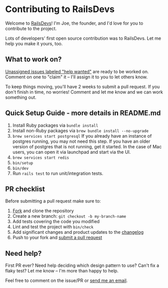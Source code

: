 # Contributing to RailsDevs

Welcome to [RailsDevs](https://railsdevs.com)! I'm Joe, the founder, and I'd love for you to contribute to the project.

Lots of developers' first open source contribution was to RailsDevs. Let me help you make it yours, too.

## What to work on?

[Unassigned issues labeled "help wanted"](https://github.com/tampadevs/talent.tampa.dev/issues?q=is%3Aissue+is%3Aopen+no%3Aassignee+label%3A%22help+wanted%22) are ready to be worked on. Comment on one to "claim" it – I'll assign it to you to let others know.

To keep things moving, you'll have 2 weeks to submit a pull request. If you don't finish in time, no worries! Comment and let me know and we can work something out.

## Quick Setup Guide - more details in README.md

1. Install Ruby packages via `bundle install`
2. Install non-Ruby packages via `brew bundle install --no-upgrade`
3. `brew services start postgresql`  If you already have an instance of postgres running, you may not need this step. If you have an older version of postgres that is not running, get it started. In the case of Mac users, you can open it via launchpad and start via the UI.
4. `brew services start redis`
5. `bin/setup`
6. `bin/dev`
7. Run `rails test` to run unit/integration tests.

## PR checklist

Before submitting a pull request make sure to:


1. [Fork](https://github.com/tampadevs/talent.tampa.dev/fork) and clone the repository
2. Create a new branch: `git checkout -b my-branch-name`
3. Add tests covering the code you modified
4. Lint and test the project with `bin/check`
5. Add significant changes and product updates to the [changelog](CHANGELOG.md)
6. Push to your fork and [submit a pull request](https://github.com/tampadevs/talent.tampa.dev/compare)

## Need help?

First PR ever? Need help deciding which design pattern to use? Can't fix a flaky test? Let me know – I'm more than happy to help.

Feel free to comment on the issue/PR or [send me an email](mailto:joe@masilotti.com).
